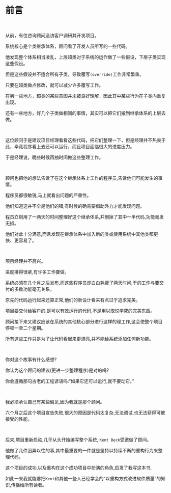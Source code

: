 # 前言

<br>

从前，有位咨询顾问造访客户调研其开发项目。

系统核心是个类继承体系，顾问看了开发人员所写的一些代码。

他发现整个体系相当凌乱，上层超类对于系统的运作做了一些假设，下层子类实现这些假设。

但是这些假设并不适合所有子类，导致覆写`(override)`工作非常繁重。

只要在超类做点修改，就可以减少许多覆写工作。

在另一些地方，超类的某些意图并未被良好理解，因此其中某些行为在子类内重复出现。

还有一些地方，好几个子类做相同的事情，其实可以把它们搬到继承体系的上层去做。

<br>

这位顾问于是建议项目经理看看这些代码，把它们整理一下，但是经理并不热衷于此，毕竟程序看上去还可以运行，而且项目面临很大的进度压力。

于是经理说，晚些时候再抽时间做这些整理工作。

<br>

顾问也把他的想法告诉了在这个继承体系上工作的程序员,告诉他们可能发生的事情。

程序员都很敏锐,马上就看出问题的严重性。

他们知道这并不全是他们的错,有时候的确需要借助外力才能发现问题。

程员立刻用了一两天的时间整理好这个继承体系,并删掉了其中一半代码,功能毫发无损。

他们对此十分满意,而且发现在继承体系中加入新的类或使用系统中其他类都更快、更容易了。

<br>

项目经理并不高兴。

进度排得很紧,有许多工作要做。

系统必须在几个月之后发布,而这些程序员却白白耗费了两天时间,干的工作与要交付的多数功能毫无关系。

原先的代码运行起来还算正常,他们的新设计看来有点过于追求完美。

项目要交付给客户的,是可以有效运行的代码,不是用以取悦学究的完美东西。

顾问接下来又建议应该在系统的其他核心部分进行这样的理工作,这会使整个项目停顿一至二个星期。

所有这些工作只是为了让代码看起来更漂亮,并不能给系统添加任何新功能。

<br>

你对这个故事有什么感想?

你认为这个顾问的建议(更进一步整理程序)是对的吗?

你会遵循那句古老的工程谚语吗:“如果它还可以运行,就不要动它。”

<br>

我必须承认自己有某些偏见,因为我就是那个顾问。

六个月之后这个项目宣告失败,很大的原因是代码太复杂,无法调试,也无法获得可被接受的性能。

<br>

后来,项目重新启动,几乎从头开始编写整个系统, `Kent Beck`受邀做了顾问。

他做了几件迥异以往的事,其中最重要的一件就是坚持以持续不断的重构行为来整理代码。

这个项目的成功,以及重构在这个成功项目中扮演的角色,启发了我写这本书,

如此一来我就能够把`Kent`和其他一些人已经学会的“以重构方式改进软件质量”的知识,传播给所有读者。

<br>

